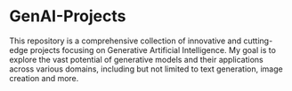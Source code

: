 # GenAI-Projects

This repository is a comprehensive collection of innovative and cutting-edge projects focusing on Generative Artificial Intelligence. My goal is to explore the vast potential of generative models and their applications across various domains, including but not limited to text generation, image creation and more. 
